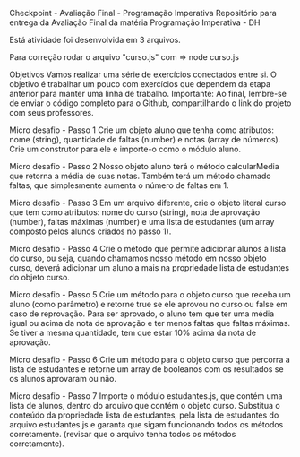 Checkpoint - Avaliação Final - Programação Imperativa
Repositório para entrega da Avaliação Final da matéria Programação Imperativa - DH



Está atividade foi desenvolvida em 3 arquivos.


Para correção rodar o arquivo "curso.js" com => node curso.js




Objetivos
Vamos realizar uma série de exercícios conectados entre si. O objetivo é trabalhar um pouco com exercícios que dependem da etapa anterior para manter uma linha de trabalho.
Importante: Ao final, lembre-se de enviar o código completo para o Github, compartilhando o link do projeto com seus professores.

Micro desafio - Passo 1
Crie um objeto aluno que tenha como atributos: nome (string), quantidade de faltas
(number) e notas (array de números). Crie um construtor para ele e importe-o como o
módulo aluno.

Micro desafio - Passo 2
Nosso objeto aluno terá o método calcularMedia que retorna a média de suas notas.
Também terá um método chamado faltas, que simplesmente aumenta o número de faltas
em 1.

Micro desafio - Passo 3
Em um arquivo diferente, crie o objeto literal curso que tem como atributos: nome do
curso (string), nota de aprovação (number), faltas máximas (number) e uma lista de
estudantes (um array composto pelos alunos criados no passo 1).

Micro desafio - Passo 4
Crie o método que permite adicionar alunos à lista do curso, ou seja, quando
chamamos nosso método em nosso objeto curso, deverá adicionar um aluno a mais na
propriedade lista de estudantes do objeto curso.

Micro desafio - Passo 5
Crie um método para o objeto curso que receba um aluno (como parâmetro) e
retorne true se ele aprovou no curso ou false em caso de reprovação. Para ser aprovado, o
aluno tem que ter uma média igual ou acima da nota de aprovação e ter menos faltas que
faltas máximas. Se tiver a mesma quantidade, tem que estar 10% acima da nota de
aprovação.

Micro desafio - Passo 6
Crie um método para o objeto curso que percorra a lista de estudantes e retorne um
array de booleanos com os resultados se os alunos aprovaram ou não.

Micro desafio - Passo 7
Importe o módulo estudantes.js, que contém uma lista de alunos, dentro do arquivo
que contém o objeto curso. Substitua o conteúdo da propriedade lista de estudantes, pela
lista de estudantes do arquivo estudantes.js e garanta que sigam funcionando todos os
métodos corretamente. (revisar que o arquivo tenha todos os métodos corretamente).
